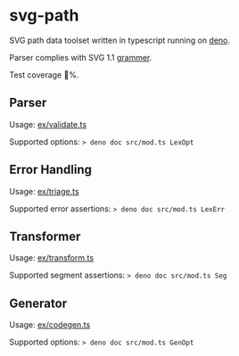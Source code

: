 # svg-path

SVG path data toolset written in typescript running on [deno](https://github.com/denoland/deno). 

Parser complies with SVG 1.1 [grammer](https://www.w3.org/TR/SVG11/paths.html#PathDataBNF).

Test coverage 💯%.

## Parser

Usage: [ex/validate.ts](https://github.com/ycw/svg-path/ex/validate.ts)

Supported options: `> deno doc src/mod.ts LexOpt`


## Error Handling

Usage: [ex/triage.ts](https://github.com/ycw/svg-path/ex/triage.ts)

Supported error assertions: `> deno doc src/mod.ts LexErr`


## Transformer

Usage: [ex/transform.ts](https://github.com/ycw/svg-path/ex/transform.ts)

Supported segment assertions: `> deno doc src/mod.ts Seg`


## Generator

Usage: [ex/codegen.ts](https://github.com/ycw/svg-path/ex/codegen.ts)

Supported options: `> deno doc src/mod.ts GenOpt`
